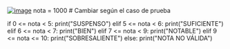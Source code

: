  [   ![image](https://github.com/user-attachments/assets/96437742-029f-4c44-b65c-30f7223b5cf7)](https://github.com/user-attachments/assets/96437742-029f-4c44-b65c-30f7223b5cf7)
nota = 1000  # Cambiar según el caso de prueba

if 0 <= nota < 5:
    print("SUSPENSO")
elif 5 <= nota < 6:
    print("SUFICIENTE")
elif 6 <= nota < 7:
    print("BIEN")
elif 7 <= nota < 9:
    print("NOTABLE")
elif 9 <= nota <= 10:
    print("SOBRESALIENTE")
else:
    print("NOTA NO VÁLIDA")



